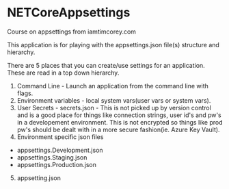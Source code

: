 # NETCoreAppsettings
Course on appsettings from iamtimcorey.com  
   
This application is for playing with the appsettings.json file(s) structure and hierarchy.   
   
There are 5 places that you can create/use settings for an application. These are read in a top down hierarchy.   
   
1. Command Line - Launch an application from the command line with flags.  
2. Environment variables - local system vars(user vars or system vars).  
3. User Secrets - secrets.json - This is not picked up by version control and is a good place for things like connection strings, user id's and pw's in a developement environment.  This is not encrypted so things like prod pw's should be dealt with in a more secure fashion(ie. Azure Key Vault).  
4. Environment specific json files  
  - appsettings.Development.json
  - appsettings.Staging.json
  - appsettings.Production.json  
5. appsetting.json
